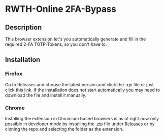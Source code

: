 
# RWTH-Online 2FA-Bypass

## Description

This browser extension let's you automatically generate and fill in the required 2-FA TOTP-Tokens, so you don't have to.

## Installation

### Firefox

Go to Releases and choose the latest version and click the .xpi file or just click this [link](https://github.com/UnrealCryptoCore/rwth2FABypass/releases/download/v1.1/rwth_2fa_bypass-1.1.xpi).
If the installation does not start automatically you may need to download the file and install it manually.

### Chrome

Installing the extension in Chromium based browsers is as of right now only possible in developer mode by installing the .zip file under [Releases](https://github.com/UnrealCryptoCore/rwth2FABypass/releases/) or by cloning the repo and selecting the folder as the extension.
